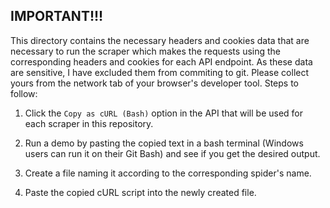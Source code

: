 ## IMPORTANT!!!

This directory contains the necessary headers and cookies data that are necessary to run the scraper which makes the requests using the corresponding headers and cookies for each API endpoint. As these data are sensitive, I have excluded them from commiting to git. Please collect yours from the network tab of your browser's developer tool. Steps to follow:

1. Click the `Copy as cURL (Bash)` option in the API that will be used for each scraper in this repository.

2. Run a demo by pasting the copied text in a bash terminal (Windows users can run it on their Git Bash) and see if you get the desired output.

3. Create a file naming it according to the corresponding spider's name.

4. Paste the copied cURL script into the newly created file.
